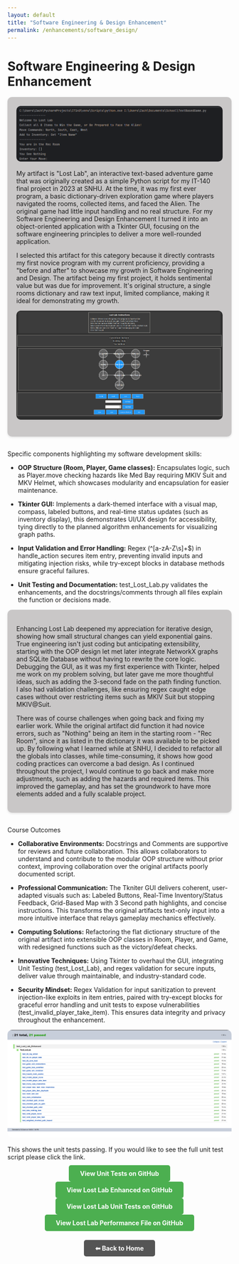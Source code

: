 ```yaml
---
layout: default
title: "Software Engineering & Design Enhancement"
permalink: /enhancements/software_design/
---
```


# Software Engineering & Design Enhancement 

<div style="background-color: #c9c7c7; padding: 20px; border-radius: 10px; box-shadow: 0 2px 5px rgba(0,0,0,0.1); margin-bottom: 30px;">

<!-- Original Game Screenshot -->
<div style="text-align:center; margin-bottom: 15px;">
  <img src="/images/OG Running.png" alt="Original LostLab Running Screenshot" style="max-width:100%; border-radius:10px;">
</div>

My artifact is "Lost Lab", an interactive text-based adventure game that was originally created as a simple Python script for my IT-140 final project in 2023 at SNHU. At the time, it was my first ever program, a basic dictionary-driven exploration game where players navigated the rooms, collected items, and faced the Alien. The original game had little input handling and no real structure. For my Software Engineering and Design Enhancement I turned it into an object-oriented application with a Tkinter GUI, focusing on the software engineering principles to deliver a more well-rounded application. 

I selected this artifact for this category because it directly contrasts my first novice program with my current proficiency, providing a "before and after" to showcase my growth in Software Engineering and Design. The artifact being my first project, it holds sentimental value but was due for improvement. It's original structure, a single rooms dictionary and raw text input, limited compliance, making it ideal for demonstrating my growth.

<!-- Final Game Running Screenshot -->
<div style="text-align:center; margin-bottom: 15px;">
  <img src="/images/FinalGameRunning.png" alt="Final LostLab Enhanced Running Screenshot" style="max-width:100%; border-radius:10px;">
</div>

</div>

Specific components highlighting my software development skills:

- **OOP Structure (Room, Player, Game classes):** Encapsulates logic, such as Player.move checking hazards like Med Bay requiring MKIV Suit and MKV Helmet, which showcases modularity and encapsulation for easier maintenance.
  
- **Tkinter GUI:** Implements a dark-themed interface with a visual map, compass, labeled buttons, and real-time status updates (such as inventory display), this demonstrates UI/UX design for accessibility, tying directly to the planned algorithm enhancements for visualizing graph paths.
  
- **Input Validation and Error Handling:** Regex (^[a-zA-Z\s]+$) in handle_action secures item entry, preventing invalid inputs and mitigating injection risks, while try-except blocks in database methods ensure graceful failures.
  
- **Unit Testing and Documentation:** test_Lost_Lab.py validates the enhancements, and the docstrings/comments through all files explain the function or decisions made.

<div style="background-color: #c9c7c7; padding: 20px; border-radius: 10px; box-shadow: 0 2px 5px rgba(0,0,0,0.1); margin-bottom: 30px;">

Enhancing Lost Lab deepened my appreciation for iterative design, showing how small structural changes can yield exponential gains. True engineering isn't just coding but anticipating extensibility, starting with the OOP design let met later integrate NetworkX graphs and SQLite Database without having to rewrite the core logic. Debugging the GUI, as it was my first experience with Tkinter, helped me work on my problem solving, but later gave me more thoughtful ideas, such as adding the 3-second fade on the path finding function. I also had validation challenges, like ensuring regex caught edge cases without over restricting items such as MKIV Suit but stopping MKIV@Suit.

There was of course challenges when going back and fixing my earlier work. While the original artifact did function it had novice errors, such as "Nothing" being an item in the starting room - "Rec Room", since it as listed in the dictionary it was available to be picked up. By following what I learned while at SNHU, I decided to refactor all the globals into classes, while time-consuming, it shows how good coding practices can overcome a bad design. As I continued throughout the project, I would continue to go back and make more adjustments, such as adding the hazards and required items. This improved the gameplay, and has set the groundwork to have more elements added and a fully scalable project.

</div>

Course Outcomes

- **Collaborative Environments:** Docstrings and Comments are supportive for reviews and future collaboration. This allows collaborators to understand and contribute to the modular OOP structure without prior context, improving collaboration over the original artifacts poorly documented script. 

- **Professional Communication:** The Tkniter GUI delivers coherent, user-adapted visuals such as: Labeled Buttons, Real-Time Inventory/Status Feedback, Grid-Based Map with 3 Second path highlights, and concise instructions. This transforms the original artifacts text-only input into a more intuitive interface that relays gameplay mechanics effectively.

- **Computing Solutions:** Refactoring the flat dictionary structure of the original artifact into extensible OOP classes in Room, Player, and Game, with redesigned functions such as the victory/defeat checks. 

- **Innovative Techniques:** Using Tkinter to overhaul the GUI, integrating Unit Testing (test_Lost_Lab), and regex validation for secure inputs, deliver value through maintainable, and industry-standard code. 

- **Security Mindset:** Regex Validation for input sanitization to prevent injection-like exploits in item entries, paired with try-except blocks for graceful error handling and unit tests to expose vulnerabilities (test_invalid_player_take_item). This ensures data integrity and privacy throughout the enhancement.


<div style="text-align:center; margin-bottom: 15px;">
  <img src="/images/passedunittests.png" alt="Final LostLab Enhanced Passed Unit Tests" style="max-width:100%; border-radius:10px;">
</div>

This shows the unit tests passing. If you would like to see the full unit test script please click the link. 

<div style="text-align:center; margin-top:20px;">
  <a href="https://github.com/zag2493/zag2493.github.io/blob/main/test_Lost_Lab_Enhanced.py" 
     target="_blank" 
     rel="noopener noreferrer"
     style="background-color:#4CAF50; color:white; padding:10px 25px; text-decoration:none; border-radius:5px; font-weight:bold;">
     View Unit Tests on GitHub
  </a>
</div>

<div style="text-align:center; margin-top:20px;">
  <a href="https://github.com/zag2493/zag2493.github.io/blob/main/LostLabEnhanced.py" 
     target="_blank" 
     rel="noopener noreferrer"
     style="background-color:#4CAF50; color:white; padding:10px 25px; text-decoration:none; border-radius:5px; font-weight:bold;">
     View Lost Lab Enhanced on GitHub
  </a>
</div>

<div style="text-align:center; margin-top:20px;">
  <a href="https://github.com/zag2493/zag2493.github.io/blob/main/test_Lost_Lab_Enhanced.py" 
     target="_blank" 
     rel="noopener noreferrer"
     style="background-color:#4CAF50; color:white; padding:10px 25px; text-decoration:none; border-radius:5px; font-weight:bold;">
     View Lost Lab Unit Tests on GitHub
  </a>
</div>

<div style="text-align:center; margin-top:20px;">
  <a href="https://github.com/zag2493/zag2493.github.io/blob/main/performance.py" 
     target="_blank" 
     rel="noopener noreferrer"
     style="background-color:#4CAF50; color:white; padding:10px 25px; text-decoration:none; border-radius:5px; font-weight:bold;">
     View Lost Lab Performance File on GitHub
  </a>
</div>

<div style="text-align:center; margin-top:40px;">
  <a href="/" 
     style="background-color:#555; color:white; padding:10px 25px; text-decoration:none; border-radius:5px; font-weight:bold;">
     ⬅ Back to Home
  </a>
</div>
